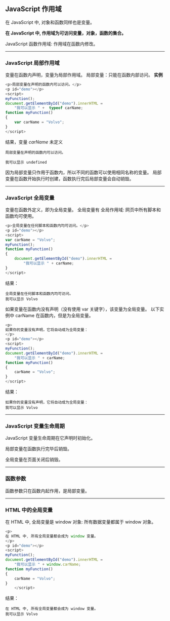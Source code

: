 ## JavaScript 作用域

在 JavaScript 中, 对象和函数同样也是变量。

**在 JavaScript 中, 作用域为可访问变量，对象，函数的集合。**

JavaScript 函数作用域: 作用域在函数内修改。

-------

### JavaScript 局部作用域

变量在函数内声明，变量为局部作用域。
局部变量：只能在函数内部访问。
**实例** 

```js
<p>局部变量在声明的函数内可以访问。</p>
<p id="demo"></p>
<script>
myFunction();
document.getElementById("demo").innerHTML =
	"我可以显示 " +  typeof carName;
function myFunction() 
{
    var carName = "Volvo";
}
</script>
```
结果，变量  _carName_ 未定义

```
局部变量在声明的函数内可以访问。

我可以显示 undefined
```

因为局部变量只作用于函数内，所以不同的函数可以使用相同名称的变量。
局部变量在函数开始执行时创建，函数执行完后局部变量会自动销毁。

-----

### JavaScript 全局变量

变量在函数外定义，即为全局变量。
全局变量有 全局作用域: 网页中所有脚本和函数均可使用。 

```js
<p>全局变量在任何脚本和函数内均可访问。</p>
<p id="demo"></p>
<script>
var carName = "Volvo";
myFunction();
function myFunction() 
{
    document.getElementById("demo").innerHTML =
		"我可以显示 " + carName;
}
</script>
```

结果：

```
全局变量在任何脚本和函数内均可访问。
我可以显示 Volvo
```

如果变量在函数内没有声明（没有使用 var 关键字），该变量为全局变量。
以下实例中 carName 在函数内，但是为全局变量。

```js
<p>
如果你的变量没有声明，它将自动成为全局变量：
</p>
<p id="demo"></p>
<script>
myFunction();
document.getElementById("demo").innerHTML =
	"我可以显示 " + carName;
function myFunction() 
{
    carName = "Volvo";
}
</script>
```

结果：

```
如果你的变量没有声明，它将自动成为全局变量： 
我可以显示 Volvo
```

------

### JavaScript 变量生命周期

JavaScript 变量生命周期在它声明时初始化。

局部变量在函数执行完毕后销毁。

全局变量在页面关闭后销毁。

----

### 函数参数

函数参数只在函数内起作用，是局部变量。

-----

### HTML 中的全局变量

在 HTML 中, 全局变量是 window 对象: 所有数据变量都属于 window 对象。

```js
<p>
在 HTML 中, 所有全局变量都会成为 window 变量。
</p>
<p id="demo"></p>
<script>
myFunction();
document.getElementById("demo").innerHTML =
	"我可以显示 " + window.carName;
function myFunction() 
{
    carName = "Volvo";
}
	</script>
```

结果：

```
在 HTML 中, 所有全局变量都会成为 window 变量。 
我可以显示 Volvo
```

​	